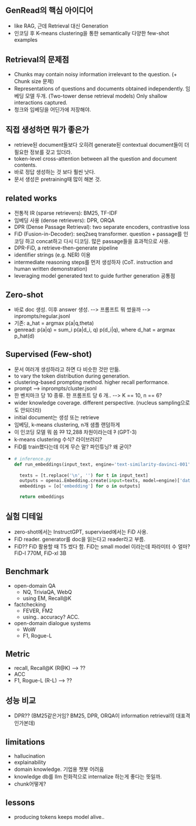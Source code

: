 ## GenRead의 핵심 아이디어
- like RAG, 근데 Retrieval 대신 Generation
- 인코딩 후 K-means clustering을 통한 semantically 다양한 few-shot examples

## Retrieval의 문제점
- Chunks may contain noisy information irrelevant to the question. (+ Chunk size 문제)
- Representations of questions and documents obtained independently. 임베딩 모델 두개. (Two-tower dense retrieval models) Only shallow interactions captured.
- 청크와 임베딩을 어딘가에 저장해야.

## 직접 생성하면 뭐가 좋은가
- retrieve된 document들보다 오히려 generate된 contextual document들이 더 필요한 정보를 갖고 있더라.
- token-level cross-attention between all the question and document contents.
- 바로 정답 생성하는 것 보다 훨씬 낫다.
- 문서 생성은 pretraining때 많이 해본 것.

## related works
- 전통적 IR (sparse retrievers): BM25, TF-IDF
- 임베딩 사용 (dense retrievers): DPR, ORQA
- DPR (Dense Passage Retrieval): two separate encoders, contrastive loss
- FiD (Fusion-in-Decoder): seq2seq transformer. question + passage를 인코딩 하고 concat하고 다시 디코딩. 많은 passage들을 효과적으로 사용.
- DPR-FiD, a retrieve-then-generate pipeline
- identifier strings (e.g. NER) 이용
- intermediate reasoning steps를 먼저 생성하자 (CoT. instruction and human written demonstration)
- leveraging model generated text to guide further generation 공통점

## Zero-shot
- 바로 doc 생성. 이후 answer 생성. --> 프롬프트 뭐 썼을까 --> inprompts/regular.jsonl
- 기존: a_hat = argmax p(a|q,theta)
- genread: p(a|q) = sum_i p(a|d_i, q) p(d_i|q), where d_hat = argmax p_hat(d)

## Supervised (Few-shot)
- 문서 여러개 생성하라고 하면 다 비슷한 것만 만듦.
- to vary the token distribution during generation.
- clustering-based prompting method. higher recall performance.
- prompt --> inprompts/cluster.jsonl
- 한 벤치마크 당 10 종류. 한 프롬프트 당 6 개.. --> K == 10, n == 6?
- wider knowledge coverage. different perspective. (nucleus sampling으로도 안되더라)
- initial document는 생성 또는 retrieve
- 임베딩, k-means clustering, n개 샘플 랜덤하게
- 이 인코딩 모델 뭐 씀 ~~??~~ 12,288 차원이라는데 ~~?~~ (GPT-3)
- k-means clustering 수식? 라이브러리?
- FiD를 train했다는데 이게 무슨 말? 파인튜닝? 왜 굳이?
- ```python
  # inference.py
  def run_embeddings(input_text, engine='text-similarity-davinci-001'):
    
    texts = [t.replace('\n', '') for t in input_text]
    outputs = openai.Embedding.create(input=texts, model=engine)['data']
    embeddings = [o['embedding'] for o in outputs]

    return embeddings
  ```

## 실험 디테일
- zero-shot에서는 InstructGPT, supervised에서는 FiD 사용.
- FiD reader. generator를 doc을 읽는다고 reader라고 부름.
- FiD?? FiD 활용할 때 T5 썼다 함. FiD는 small model 이라는데 파라미터 수 얼마? FiD-l 770M, FiD-xl 3B

## Benchmark
- open-domain QA
  - NQ, TriviaQA, WebQ
  - using EM, Recall@K
- factchecking
  - FEVER, FM2
  - using.. accuracy? ACC. 
- open-domain dialogue systems
  - WoW
  - F1, Rogue-L

## Metric
- recall, Recall@K (R@K) --> ??
- ACC
- F1, Rogue-L (R-L) --> ??

## 성능 비교
- DPR?? (BM25같은거임? BM25, DPR, ORQA이 information retrieval의 대표격인가본데)

## limitations
- hallucination
- explainability
- domain knowledge. 기업용 챗봇 어려움
- knowledge db를 llm 친화적으로 internalize 하는게 좋다는 뜻일까.
- chunk어떻게?

## lessons
- producing tokens keeps model alive..
